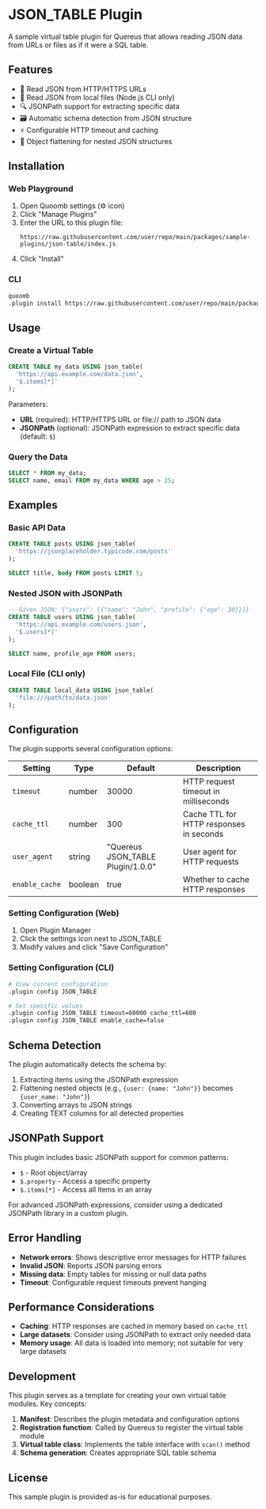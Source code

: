 # JSON_TABLE Plugin

A sample virtual table plugin for Quereus that allows reading JSON data from URLs or files as if it were a SQL table.

## Features

- 📄 Read JSON from HTTP/HTTPS URLs
- 📁 Read JSON from local files (Node.js CLI only)
- 🔍 JSONPath support for extracting specific data
- 🗃️ Automatic schema detection from JSON structure
- ⚡ Configurable HTTP timeout and caching
- 🔄 Object flattening for nested JSON structures

## Installation

### Web Playground

1. Open Quoomb settings (⚙️ icon)
2. Click "Manage Plugins"
3. Enter the URL to this plugin file:
   ```
   https://raw.githubusercontent.com/user/repo/main/packages/sample-plugins/json-table/index.js
   ```
4. Click "Install"

### CLI

```bash
quoomb
.plugin install https://raw.githubusercontent.com/user/repo/main/packages/sample-plugins/json-table/index.js
```

## Usage

### Create a Virtual Table

```sql
CREATE TABLE my_data USING json_table(
  'https://api.example.com/data.json',
  '$.items[*]'
);
```

Parameters:
- **URL** (required): HTTP/HTTPS URL or file:// path to JSON data
- **JSONPath** (optional): JSONPath expression to extract specific data (default: `$`)

### Query the Data

```sql
SELECT * FROM my_data;
SELECT name, email FROM my_data WHERE age > 25;
```

## Examples

### Basic API Data

```sql
CREATE TABLE posts USING json_table(
  'https://jsonplaceholder.typicode.com/posts'
);

SELECT title, body FROM posts LIMIT 5;
```

### Nested JSON with JSONPath

```sql
-- Given JSON: {"users": [{"name": "John", "profile": {"age": 30}}]}
CREATE TABLE users USING json_table(
  'https://api.example.com/users.json',
  '$.users[*]'
);

SELECT name, profile_age FROM users;
```

### Local File (CLI only)

```sql
CREATE TABLE local_data USING json_table(
  'file:///path/to/data.json'
);
```

## Configuration

The plugin supports several configuration options:

| Setting | Type | Default | Description |
|---------|------|---------|-------------|
| `timeout` | number | 30000 | HTTP request timeout in milliseconds |
| `cache_ttl` | number | 300 | Cache TTL for HTTP responses in seconds |
| `user_agent` | string | "Quereus JSON_TABLE Plugin/1.0.0" | User agent for HTTP requests |
| `enable_cache` | boolean | true | Whether to cache HTTP responses |

### Setting Configuration (Web)

1. Open Plugin Manager
2. Click the settings icon next to JSON_TABLE
3. Modify values and click "Save Configuration"

### Setting Configuration (CLI)

```bash
# View current configuration
.plugin config JSON_TABLE

# Set specific values
.plugin config JSON_TABLE timeout=60000 cache_ttl=600
.plugin config JSON_TABLE enable_cache=false
```

## Schema Detection

The plugin automatically detects the schema by:

1. Extracting items using the JSONPath expression
2. Flattening nested objects (e.g., `{user: {name: "John"}}` becomes `{user_name: "John"}`)
3. Converting arrays to JSON strings
4. Creating TEXT columns for all detected properties

## JSONPath Support

This plugin includes basic JSONPath support for common patterns:

- `$` - Root object/array
- `$.property` - Access a specific property
- `$.items[*]` - Access all items in an array

For advanced JSONPath expressions, consider using a dedicated JSONPath library in a custom plugin.

## Error Handling

- **Network errors**: Shows descriptive error messages for HTTP failures
- **Invalid JSON**: Reports JSON parsing errors
- **Missing data**: Empty tables for missing or null data paths
- **Timeout**: Configurable request timeouts prevent hanging

## Performance Considerations

- **Caching**: HTTP responses are cached in memory based on `cache_ttl`
- **Large datasets**: Consider using JSONPath to extract only needed data
- **Memory usage**: All data is loaded into memory; not suitable for very large datasets

## Development

This plugin serves as a template for creating your own virtual table modules. Key concepts:

1. **Manifest**: Describes the plugin metadata and configuration options
2. **Registration function**: Called by Quereus to register the virtual table module
3. **Virtual table class**: Implements the table interface with `scan()` method
4. **Schema generation**: Creates appropriate SQL table schema

## License

This sample plugin is provided as-is for educational purposes. 
